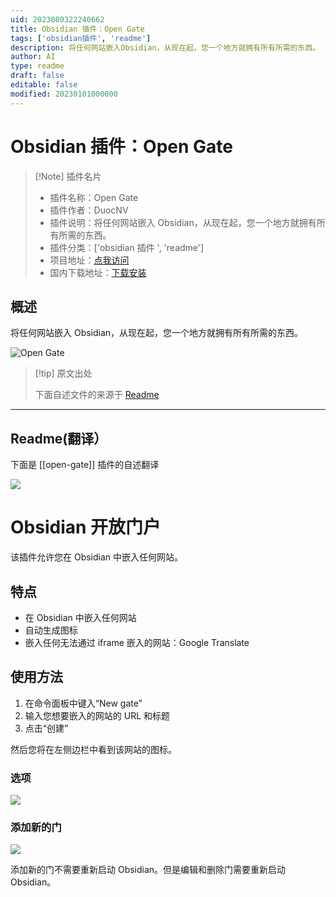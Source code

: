 ```yaml
---
uid: 2023080322240662
title: Obsidian 插件：Open Gate
tags: ['obsidian插件', 'readme']
description: 将任何网站嵌入Obsidian，从现在起，您一个地方就拥有所有所需的东西。
author: AI
type: readme
draft: false
editable: false
modified: 20230101000000
---
```


# Obsidian 插件：Open Gate

> [!Note] 插件名片
> - 插件名称：Open Gate
> - 插件作者：DuocNV
> - 插件说明：将任何网站嵌入 Obsidian，从现在起，您一个地方就拥有所有所需的东西。
> - 插件分类：['obsidian 插件 ', 'readme']
> - 项目地址：[点我访问](https://github.com/nguyenvanduocit/obsidian-open-gate)
> - 国内下载地址：[下载安装](https://pkmer.cn/products/plugin/pluginMarket/?open-gate)

## 概述

将任何网站嵌入 Obsidian，从现在起，您一个地方就拥有所有所需的东西。

![Open Gate](https://cdn.pkmer.cn/covers/open-gate.png!pkmer)

> [!tip] 原文出处
>
>下面自述文件的来源于 [Readme](https://ghproxy.net/https://raw.githubusercontent.com/nguyenvanduocit/obsidian-open-gate/main/README.md)
>

---

## Readme(翻译）

下面是 [[open-gate]] 插件的自述翻译

![](./stuff/img.png)

# Obsidian 开放门户

该插件允许您在 Obsidian 中嵌入任何网站。

## 特点

- 在 Obsidian 中嵌入任何网站
- 自动生成图标
- 嵌入任何无法通过 iframe 嵌入的网站：Google Translate

## 使用方法

1. 在命令面板中键入“New gate”
2. 输入您想要嵌入的网站的 URL 和标题
3. 点击“创建”

然后您将在左侧边栏中看到该网站的图标。

### 选项

![](./stuff/img_1.png)

### 添加新的门

![](./stuff/img_2.png)

添加新的门不需要重新启动 Obsidian。但是编辑和删除门需要重新启动 Obsidian。
